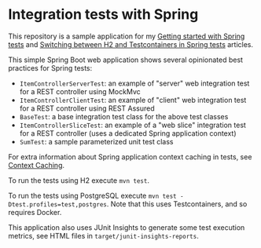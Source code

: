# Integration tests with Spring

This repository is a sample application for my
[Getting started with Spring tests](https://www.adeliosys.fr/articles/spring-tests/) and
[Switching between H2 and Testcontainers in Spring tests](https://www.adeliosys.fr/articles/spring-tests-database/)
articles.

This simple Spring Boot web application shows several opinionated best practices for Spring tests:

- `ItemControllerServerTest`: an example of "server" web integration test for a REST controller using MockMvc
- `ItemControllerClientTest`: an example of "client" web integration test for a REST controller using REST Assured
- `BaseTest`: a base integration test class for the above test classes
- `ItemControllerSliceTest`: an example of a "web slice" integration test for a REST controller (uses a dedicated Spring application context)
- `SumTest`: a sample parameterized unit test class

For extra information about Spring application context caching in tests, see [Context Caching](https://docs.spring.io/spring-framework/reference/testing/testcontext-framework/ctx-management/caching.html).

To run the tests using H2 execute `mvn test`.

To run the tests using PostgreSQL execute `mvn test -Dtest.profiles=test,postgres`.
Note that this uses Testcontainers, and so requires Docker.

This application also uses JUnit Insights to generate some test execution metrics, see HTML files in
`target/junit-insights-reports`.
